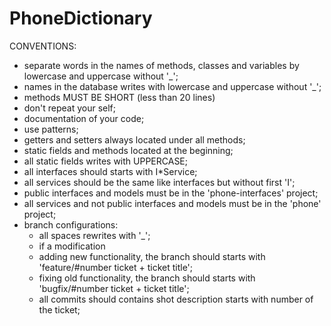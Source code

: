 # PhoneDictionary


CONVENTIONS:
* separate words in the names of methods, classes and variables by lowercase and uppercase without '_';
* names in the database writes with lowercase and uppercase without '_';
* methods MUST BE SHORT (less than 20 lines)
* don't repeat your self;
* documentation of your code;
* use patterns;
* getters and setters always located under all methods;
* static fields and methods located at the beginning;
* all static fields writes with UPPERCASE;
* all interfaces should starts with I*Service;
* all services should be the same like interfaces but without first 'I';
* public interfaces and models must be in the 'phone-interfaces' project;
* all services and not public interfaces and models must be in the 'phone' project;
* branch configurations:
  *   all spaces rewrites with '_';
  *   if a modification 
    * adding new functionality, the branch should starts with 'feature/#number ticket + ticket title';
    * fixing old functionality, the branch should starts with 'bugfix/#number ticket + ticket title';
  * all commits should contains shot description starts with number of the ticket;
